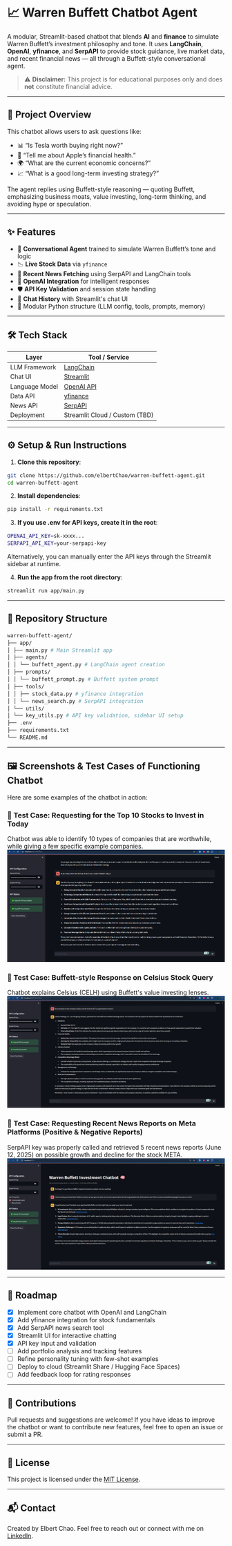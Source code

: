 # 📈 Warren Buffett Chatbot Agent

A modular, Streamlit-based chatbot that blends **AI** and **finance** to simulate Warren Buffett’s investment philosophy and tone. It uses **LangChain**, **OpenAI**, **yfinance**, and **SerpAPI** to provide stock guidance, live market data, and recent financial news — all through a Buffett-style conversational agent.

> ⚠️ **Disclaimer:** This project is for educational purposes only and does **not** constitute financial advice.

---

## 🧠 Project Overview

This chatbot allows users to ask questions like:

- 📊 “Is Tesla worth buying right now?”
- 🏢 “Tell me about Apple’s financial health.”
- 🌍 “What are the current economic concerns?”
- 📈 “What is a good long-term investing strategy?”

The agent replies using Buffett-style reasoning — quoting Buffett, emphasizing business moats, value investing, long-term thinking, and avoiding hype or speculation.

---

## ✨ Features

- 🤖 **Conversational Agent** trained to simulate Warren Buffett’s tone and logic
- 📉 **Live Stock Data** via `yfinance`
- 📰 **Recent News Fetching** using SerpAPI and LangChain tools
- 🧠 **OpenAI Integration** for intelligent responses
- 🛡️ **API Key Validation** and session state handling
- 💬 **Chat History** with Streamlit's chat UI
- 🧱 Modular Python structure (LLM config, tools, prompts, memory)

---

## 🛠 Tech Stack

| Layer         | Tool / Service              |
|---------------|-----------------------------|
| LLM Framework | [LangChain](https://www.langchain.com/)         |
| Chat UI       | [Streamlit](https://streamlit.io/)              |
| Language Model| [OpenAI API](https://platform.openai.com/)      |
| Data API      | [yfinance](https://pypi.org/project/yfinance/)  |
| News API      | [SerpAPI](https://serpapi.com/)                 |
| Deployment    | Streamlit Cloud / Custom (TBD)                  |

---

## ⚙️ Setup & Run Instructions

1. **Clone this repository**:

```bash
git clone https://github.com/elbertChao/warren-buffett-agent.git
cd warren-buffett-agent
```

2. **Install dependencies**:

```bash
pip install -r requirements.txt
```

3. **If you use .env for API keys, create it in the root**:

```bash
OPENAI_API_KEY=sk-xxxx...
SERPAPI_API_KEY=your-serpapi-key
```
Alternatively, you can manually enter the API keys through the Streamlit sidebar at runtime.

4. **Run the app from the root directory**:

```bash
streamlit run app/main.py
```

---

## 📂 Repository Structure
```bash
warren-buffett-agent/
├── app/
│ ├── main.py # Main Streamlit app
│ ├── agents/
│ │ └── buffett_agent.py # LangChain agent creation
│ ├── prompts/
│ │ └── buffett_prompt.py # Buffett system prompt
│ ├── tools/
│ │ ├── stock_data.py # yfinance integration
│ │ └── news_search.py # SerpAPI integration
│ └── utils/
│ └── key_utils.py # API key validation, sidebar UI setup
├── .env
├── requirements.txt
└── README.md
```

---

## 🖼️ Screenshots & Test Cases of Functioning Chatbot

Here are some examples of the chatbot in action:

### 🧪 Test Case: Requesting for the Top 10 Stocks to Invest in Today  
Chatbot was able to identify 10 types of companies that are worthwhile, while giving a few specific example companies.  
![Top 10 Stock Recommendation](screenshot_test_cases/tc3.PNG)

### 🧪 Test Case: Buffett-style Response on Celsius Stock Query
Chatbot explains Celsius (CELH) using Buffett's value investing lenses.
![CELH Buffett Analysis](screenshot_test_cases/tc4.PNG)

### 🧪 Test Case: Requesting Recent News Reports on Meta Platforms (Positive & Negative Reports)  
SerpAPI key was properly called and retrieved 5 recent news reports (June 12, 2025) on possible growth and decline for the stock META.  
![Meta News Reports](screenshot_test_cases/tc6.PNG)

---

## 🚧 Roadmap

- [x] Implement core chatbot with OpenAI and LangChain
- [x] Add yfinance integration for stock fundamentals
- [x] Add SerpAPI news search tool
- [x] Streamlit UI for interactive chatting
- [x] API key input and validation
- [ ] Add portfolio analysis and tracking features
- [ ] Refine personality tuning with few-shot examples
- [ ] Deploy to cloud (Streamlit Share / Hugging Face Spaces)
- [ ] Add feedback loop for rating responses

---

## 🤝 Contributions

Pull requests and suggestions are welcome! If you have ideas to improve the chatbot or want to contribute new features, feel free to open an issue or submit a PR.

---

## 📄 License

This project is licensed under the [MIT License](LICENSE).

---

## 📬 Contact

Created by Elbert Chao.
Feel free to reach out or connect with me on [LinkedIn](https://www.linkedin.com/in/elbertc/).

